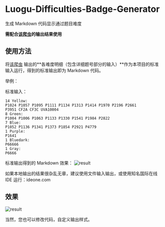 # Luogu-Difficulties-Badge-Generator
生成 Markdown 代码显示通过题目难度

**需配合[该爬虫](https://github.com/Anguei/Luogu-Ac-Difficulties)的输出结果使用**

## 使用方法
将[该爬虫](https://github.com/Anguei/Luogu-Ac-Difficulties) 输出的**各难度明细（包含详细题号部分的输入）**作为本项目的标准输入运行，得到的标准输出即为 Markdown 代码。

举例：

标准输入：
```plaintext
14 Yellow:
P1024 P1057 P1095 P1111 P1134 P1313 P1414 P1970 P2196 P2661
P3951 CF2A CF3C UVA10004
8 Green:
P1004 P1006 P1063 P1133 P1330 P1541 P1984 P2822
7 Blue:
P1052 P1136 P1341 P1373 P1854 P2921 P4779
1 Purple:
P1641
1 Bluedark:
P66666
1 Gray:
P6666
```

标准输出得到的 Markdown 效果：
![result](https://s1.ax1x.com/2018/08/28/PONTa9.png)

如果本地输出的结果很杂乱无章，建议使用文件输入输出，或使用知名国际在线 IDE 运行：ideone.com

## 效果
![result](https://s1.ax1x.com/2018/08/28/PONJUA.png)

当然，您也可以修改代码，自定义输出样式。
